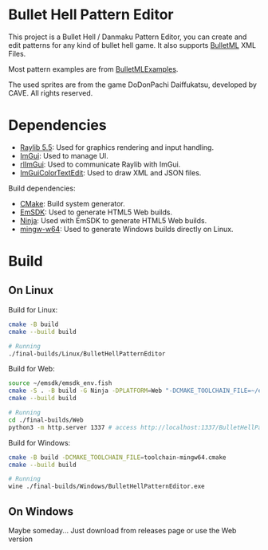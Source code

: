 # Bullet Hell Pattern Editor

This project is a Bullet Hell / Danmaku Pattern Editor, you can create and edit patterns for any kind of bullet hell game. It also supports [BulletML](https://www.asahi-net.or.jp/~cs8k-cyu/bulletml/index_e.html) XML Files.

Most pattern examples are from [BulletMLExamples](https://github.com/dmanning23/BulletMLExamples).

The used sprites are from the game DoDonPachi Daiffukatsu, developed by CAVE. All rights reserved.

# Dependencies

- [Raylib 5.5](https://github.com/raysan5/raylib/): Used for graphics rendering and input handling.
- [ImGui](https://github.com/ocornut/imgui): Used to manage UI.
- [rlImGui](https://github.com/raylib-extras/rlImGui): Used to communicate Raylib with ImGui.
- [ImGuiColorTextEdit](https://github.com/BalazsJako/ImGuiColorTextEdit): Used to draw XML and JSON files.

Build dependencies:
- [CMake](https://github.com/Kitware/CMake): Build system generator.
- [EmSDK](https://emscripten.org/docs/getting_started/downloads.html): Used to generate HTML5 Web builds.
- [Ninja](https://github.com/ninja-build/ninja): Used with EmSDK to generate HTML5 Web builds.
- [mingw-w64](https://www.mingw-w64.org/build-systems/cmake/): Used to generate Windows builds directly on Linux.

# Build

## On Linux

Build for Linux:
```bash
cmake -B build
cmake --build build

# Running
./final-builds/Linux/BulletHellPatternEditor
```

Build for Web:
```bash
source ~/emsdk/emsdk_env.fish
cmake -S . -B build -G Ninja -DPLATFORM=Web "-DCMAKE_TOOLCHAIN_FILE=~/emsdk/upstream/emscripten/cmake/Modules/Platform/Emscripten.cmake" -DCMAKE_BUILD_TYPE=Release
cmake --build build

# Running
cd ./final-builds/Web
python3 -m http.server 1337 # access http://localhost:1337/BulletHellPatternEditor.html on any web browser
```

Build for Windows:
```bash
cmake -B build -DCMAKE_TOOLCHAIN_FILE=toolchain-mingw64.cmake
cmake --build build

# Running
wine ./final-builds/Windows/BulletHellPatternEditor.exe
```

## On Windows

Maybe someday... Just download from releases page or use the Web version